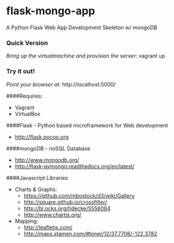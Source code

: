 flask-mongo-app
===============

A Python Flask Web App Development Skeleton w/ mongoDB

### Quick Version
_Bring up the virtualmachine and provision the server:_
    vagrant up

### Try it out!
_Point your browser at:_
    http://localhost:5000/

####Requires:
* Vagrant
* VirtualBox

####Flask - Python based microframework for Web development
* http://flask.pocoo.org

####mongoDB - noSQL Database
* http://www.mongodb.org/
* http://flask-pymongo.readthedocs.org/en/latest/

####Javascript Libraries
* Charts & Graphs:
    * https://github.com/mbostock/d3/wiki/Gallery
    * http://square.github.io/crossfilter/ 
    * http://bl.ocks.org/tjdecke/5558084
    * http://www.chartjs.org/
* Mapping:
    * http://leafletjs.com/
    * http://maps.stamen.com/#toner/12/37.7706/-122.3782
